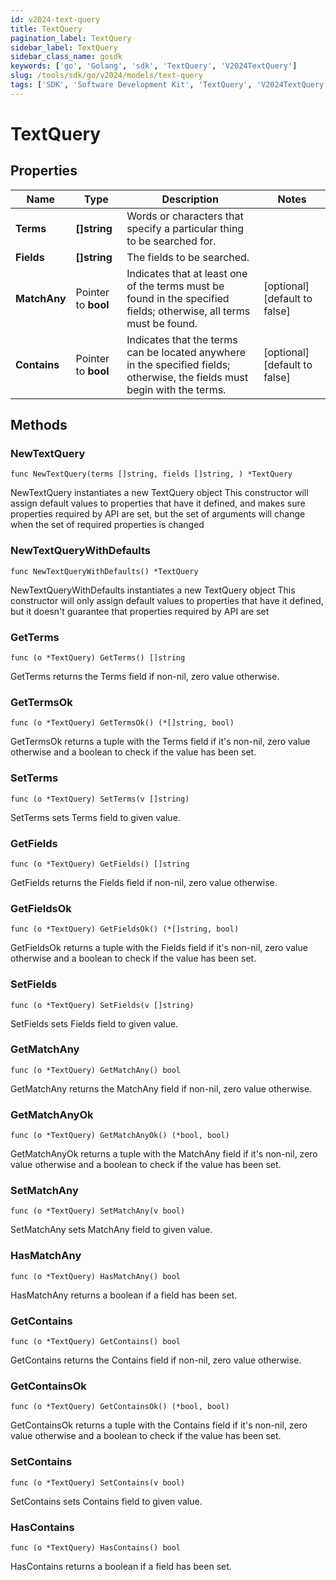 ```yaml
---
id: v2024-text-query
title: TextQuery
pagination_label: TextQuery
sidebar_label: TextQuery
sidebar_class_name: gosdk
keywords: ['go', 'Golang', 'sdk', 'TextQuery', 'V2024TextQuery']
slug: /tools/sdk/go/v2024/models/text-query
tags: ['SDK', 'Software Development Kit', 'TextQuery', 'V2024TextQuery']
---
```


# TextQuery

## Properties

| Name | Type | Description | Notes |
| --- | --- | --- | --- |
| **Terms** | **[]string** | Words or characters that specify a particular thing to be searched for. |
| **Fields** | **[]string** | The fields to be searched. |
| **MatchAny** | Pointer to **bool** | Indicates that at least one of the terms must be found in the specified fields; otherwise, all terms must be found. | [optional] [default to false] |
| **Contains** | Pointer to **bool** | Indicates that the terms can be located anywhere in the specified fields; otherwise, the fields must begin with the terms. | [optional] [default to false] |

## Methods

### NewTextQuery

`func NewTextQuery(terms []string, fields []string, ) *TextQuery`

NewTextQuery instantiates a new TextQuery object This constructor will assign default values to properties that have it defined, and makes sure properties required by API are set, but the set of arguments will change when the set of required properties is changed

### NewTextQueryWithDefaults

`func NewTextQueryWithDefaults() *TextQuery`

NewTextQueryWithDefaults instantiates a new TextQuery object This constructor will only assign default values to properties that have it defined, but it doesn't guarantee that properties required by API are set

### GetTerms

`func (o *TextQuery) GetTerms() []string`

GetTerms returns the Terms field if non-nil, zero value otherwise.

### GetTermsOk

`func (o *TextQuery) GetTermsOk() (*[]string, bool)`

GetTermsOk returns a tuple with the Terms field if it's non-nil, zero value otherwise and a boolean to check if the value has been set.

### SetTerms

`func (o *TextQuery) SetTerms(v []string)`

SetTerms sets Terms field to given value.

### GetFields

`func (o *TextQuery) GetFields() []string`

GetFields returns the Fields field if non-nil, zero value otherwise.

### GetFieldsOk

`func (o *TextQuery) GetFieldsOk() (*[]string, bool)`

GetFieldsOk returns a tuple with the Fields field if it's non-nil, zero value otherwise and a boolean to check if the value has been set.

### SetFields

`func (o *TextQuery) SetFields(v []string)`

SetFields sets Fields field to given value.

### GetMatchAny

`func (o *TextQuery) GetMatchAny() bool`

GetMatchAny returns the MatchAny field if non-nil, zero value otherwise.

### GetMatchAnyOk

`func (o *TextQuery) GetMatchAnyOk() (*bool, bool)`

GetMatchAnyOk returns a tuple with the MatchAny field if it's non-nil, zero value otherwise and a boolean to check if the value has been set.

### SetMatchAny

`func (o *TextQuery) SetMatchAny(v bool)`

SetMatchAny sets MatchAny field to given value.

### HasMatchAny

`func (o *TextQuery) HasMatchAny() bool`

HasMatchAny returns a boolean if a field has been set.

### GetContains

`func (o *TextQuery) GetContains() bool`

GetContains returns the Contains field if non-nil, zero value otherwise.

### GetContainsOk

`func (o *TextQuery) GetContainsOk() (*bool, bool)`

GetContainsOk returns a tuple with the Contains field if it's non-nil, zero value otherwise and a boolean to check if the value has been set.

### SetContains

`func (o *TextQuery) SetContains(v bool)`

SetContains sets Contains field to given value.

### HasContains

`func (o *TextQuery) HasContains() bool`

HasContains returns a boolean if a field has been set.

